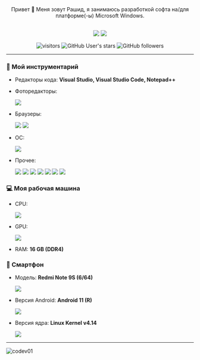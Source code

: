 <center>
Привет 👋 Меня зовут Рашид, я занимаюсь разработкой софта на/для платформе(-ы) Microsoft Windows.
<br><br>

[![](https://img.shields.io/badge/VK-4680C2?logo=vk&logoColor=fff)](https://vk.com/codev01)
[![](https://img.shields.io/badge/Telegram-26A5E4?logo=telegram)](https://t.me/codev01)

![visitors](https://visitor-badge.laobi.icu/badge?page_id=codev01.codev01)
![GitHub User's stars](https://img.shields.io/github/stars/codev01)
![GitHub followers](https://img.shields.io/github/followers/codev01)
</center>

---

### 🔨 Мой инструментарий
- Редакторы кода: **Visual Studio, Visual Studio Code, Notepad++**

- Фоторедакторы: 
	
	![](https://img.shields.io/badge/Adobe%20Photoshop-31A8FF?logo=adobe-photoshop&logoColor=fff)

- Браузеры: 
	
	[![](https://img.shields.io/badge/Google%20Chrome-4285F4?logo=google-chrome&logoColor=fff)](https://www.google.com/intl/ru/chrome/) 
	![](https://img.shields.io/badge/Microsoft%20Edge-0078D7?logo=microsoft-edge&logoColor=fff)
- ОС: 
	
	![](https://img.shields.io/badge/Microsoft-Windows%2011%20(Pro)-0078D6?logo=windows&logoColor=fff)

- Прочее: 

	[![](https://img.shields.io/badge/GitHub-181717?logo=github&logoColor=fff)](https://github.com/codev01)
	![](https://img.shields.io/badge/C%23-239120?logo=csharp&logoColor=fff)
	![](https://img.shields.io/badge/XAML-0C54C2?logo=xaml&logoColor=fff)
	![](https://img.shields.io/badge/Markdown-000000?logo=markdown&logoColor=fff)
	![](https://img.shields.io/badge/JSON-000000?logo=json&logoColor=fff)
	![](https://img.shields.io/badge/.NET-512BD4?logo=dotnet&logoColor=fff)
	![](https://img.shields.io/badge/GIT-F05032?logo=git&logoColor=fff)
    
### 💻 Моя рабочая машина
- CPU:
 
  ![](https://img.shields.io/badge/%20Core%20i3--8700K-0071C5?logo=intel)
- GPU: 
 
  ![](https://img.shields.io/badge/NVIDIA%20GeForce%20GTX%201060-76B900?logo=nvidia&logoColor=ffffff)
- RAM: **16 GB (DDR4)**

### 📱 Смартфон
- Модель: **Redmi Note 9S (6/64)**

	![](https://img.shields.io/badge/Xiaomi-FF6900?logo=xiaomi&logoColor=fff)
- Версия Android: **Android 11 (R)**

	![](https://img.shields.io/badge/AOSP-PixelExperience-3DDC84?logo=android&logoColor=fff)
- Версия ядра: **Linux Kernel v4.14**

	![](https://img.shields.io/badge/Linux%204.x-FCC624?logo=linux&logoColor=000)
---

![codev01](https://github-readme-stats.vercel.app/api?username=codev01&show_icons=true&title_color=ffffff&icon_color=58a6da&text_color=cccccc&bg_color=0d1117&hide_border=true&)
